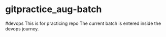# gitpractice_aug-batch 
#devops
This is for practicing repo
The current batch is entered inside the devops journey.
